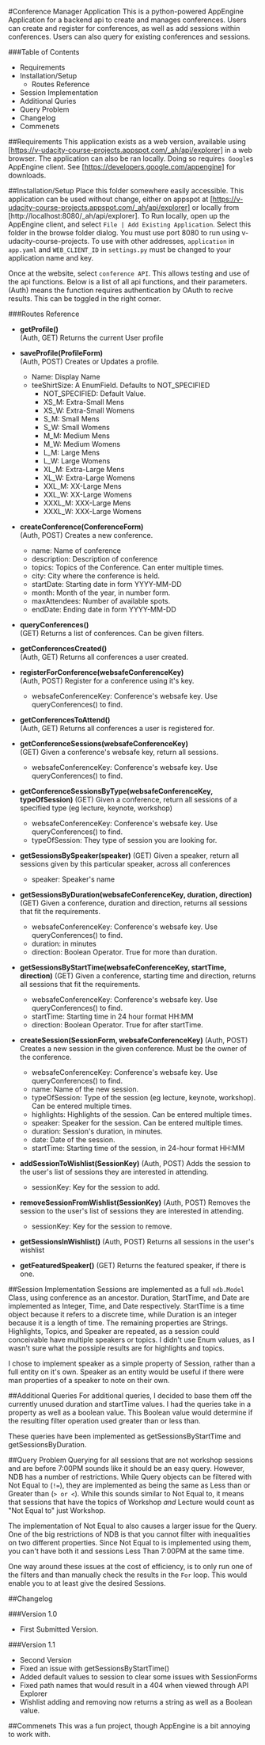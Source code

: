 #Conference Manager Application
This is a python-powered AppEngine Application for a backend api to create and manages conferences. Users can create and register for conferences, as well as add sessions within conferences. Users can also query for existing conferences and sessions.

###Table of Contents
- Requirements
- Installation/Setup
  - Routes Reference
- Session Implementation
- Additional Quries
- Query Problem
- Changelog
- Commenets

##Requirements
This application exists as a web version, available using [https://v-udacity-course-projects.appspot.com/_ah/api/explorer] in a web browser.
The application can also be ran locally. Doing so require`s Google`s AppEngine client. See [https://developers.google.com/appengine] for downloads.


##Installation/Setup
Place this folder somewhere easily accessible. This application can be used without change, either on appspot at  [https://v-udacity-course-projects.appspot.com/_ah/api/explorer] or locally from [http://localhost:8080/_ah/api/explorer]. To Run locally, open up the AppEngine client, and select `File | Add Existing Application`. Select this folder in the browse folder dialog. You must use port 8080 to run using v-udacity-course-projects. To use with other addresses, `application` in `app.yaml` and `WEB_CLIENT_ID` in `settings.py` must be changed to your application name and key.

Once at the website, select `conference API`. This allows testing and use of the api functions. Below is a list of all api functions, and their parameters. (Auth) means the function requires authentication by OAuth to recive results. This can be toggled in the right corner.

###Routes Reference
- **getProfile()**  
(Auth, GET) Returns the current User profile

- **saveProfile(ProfileForm)**  
(Auth, POST) Creates or Updates a profile.
  - Name: Display Name
  - teeShirtSize: A EnumField. Defaults to NOT_SPECIFIED
    - NOT_SPECIFIED: Default Value.
    - XS_M: Extra-Small Mens
    - XS_W: Extra-Small Womens
    - S_M: Small Mens
    - S_W: Small Womens
    - M_M: Medium Mens
    - M_W: Medium Womens
    - L_M: Large Mens
    - L_W: Large Womens
    - XL_M: Extra-Large Mens
    - XL_W: Extra-Large Womens
    - XXL_M: XX-Large Mens
    - XXL_W: XX-Large Womens
    - XXXL_M: XXX-Large Mens
    - XXXL_W: XXX-Large Womens


- **createConference(ConferenceForm)**  
(Auth, POST) Creates a new conference.
  - name: Name of conference
  - description: Description of conference
  - topics: Topics of the Conference. Can enter multiple times.
  - city: City where the conference is held.
  - startDate: Starting date in form YYYY-MM-DD
  - month: Month of the year, in number form.
  - maxAttendees: Number of available spots.
  - endDate: Ending date in form YYYY-MM-DD

- **queryConferences()**  
(GET) Returns a list of conferences. Can be given filters.

- **getConferencesCreated()**  
(Auth, GET) Returns all conferences a user created.

- **registerForConference(websafeConferenceKey)**  
(Auth, POST) Register for a conference using it's key.
  - websafeConferenceKey: Conference's websafe key. Use queryConferences() to find.

- **getConferencesToAttend()**  
(Auth, GET) Returns all conferences a user is registered for.

- **getConferenceSessions(websafeConferenceKey)**  
(GET) Given a conference's websafe key, return all sessions.
  - websafeConferenceKey: Conference's websafe key. Use queryConferences() to find.

- **getConferenceSessionsByType(websafeConferenceKey, typeOfSession)**
(GET) Given a conference, return all sessions of a specified type (eg lecture, keynote, workshop)
  - websafeConferenceKey: Conference's websafe key. Use queryConferences() to find.
  - typeOfSession: They type of session you are looking for.

- **getSessionsBySpeaker(speaker)**
(GET) Given a speaker, return all sessions given by this particular speaker, across all conferences
  - speaker: Speaker's name

- **getSessionsByDuration(websafeConferenceKey, duration, direction)**
(GET) Given a conference, duration and direction, returns all sessions that fit the requirements.
  - websafeConferenceKey: Conference's websafe key. Use queryConferences() to find.
  - duration: in minutes
  - direction: Boolean Operator. True for more than duration.

- **getSessionsByStartTime(websafeConferenceKey, startTime, direction)**
(GET) Given a conference, starting time and direction, returns all sessions that fit the requirements.
  - websafeConferenceKey: Conference's websafe key. Use queryConferences() to find.
  - startTime: Starting time in 24 hour format HH:MM
  - direction: Boolean Operator. True for after startTime.

- **createSession(SessionForm, websafeConferenceKey)**
(Auth, POST) Creates a new session in the given conference. Must be the owner of the conference.
  - websafeConferenceKey: Conference's websafe key. Use queryConferences() to find.
  - name: Name of the new session.
  - typeOfSession: Type of the session (eg lecture, keynote, workshop). Can be entered multiple times.
  - highlights: Highlights of the session. Can be entered multiple times.
  - speaker: Speaker for the session. Can be entered multiple times.
  - duration: Session's duration, in minutes.
  - date: Date of the session.
  - startTime: Starting time of the session, in 24-hour format HH:MM

- **addSessionToWishlist(SessionKey)**
(Auth, POST) Adds the session to the user's list of sessions they are interested in attending.
  - sessionKey: Key for the session to add.

- **removeSessionFromWishlist(SessionKey)**
(Auth, POST) Removes the session to the user's list of sessions they are interested in attending.
  - sessionKey: Key for the session to remove.

- **getSessionsInWishlist()**
(Auth, POST) Returns all sessions in the user's wishlist

- **getFeaturedSpeaker()**
(GET) Returns the featured speaker, if there is one.

##Session Implementation
Sessions are implemented as a full `ndb.Model` Class, using conference as an ancestor. Duration, StartTime, and Date are implemented as Integer, Time, and Date respectively. StartTime is a time object because it refers to a discrete time, while Duration is an integer because it is a length of time. The remaining properties are Strings. Highlights, Topics, and Speaker are repeated, as a session could conceivable have multiple speakers or topics. I didn't use Enum values, as I wasn't sure what the possiple results are for highlights and topics.

I chose to implement speaker as a simple property of Session, rather than a full entity on it's own. Speaker as an entity would be useful if there were man properties of a speaker to note on their own.

##Additional Queries
For additional queries, I decided to base them off the currently unused duration and startTime values. I had the queries take in a property as well as a boolean value. This Boolean value would determine if the resulting filter operation used greater than or less than.

These queries have been implemented as getSessionsByStartTime and getSessionsByDuration.

##Query Problem
Querying for all sessions that are not workshop sessions and are before 7:00PM sounds like it should be an easy query. However, NDB has a number of restrictions. While Query objects can be filtered with Not Equal to (`!=`), they are implemented as being the same as Less than or Greater than (`> or <`). While this sounds similar to Not Equal to, it means that sessions that have the topics of Workshop *and* Lecture would count as "Not Equal to" just Workshop.

The implementation of Not Equal to also causes a larger issue for the Query. One of the big restrictions of NDB is that you cannot filter with inequalities on two different properties. Since Not Equal to is implemented using them, you can't have both it and sessions Less Than 7:00PM at the same time.

One way around these issues at the cost of efficiency, is to only run one of the filters and than manually check the results in the `For` loop. This would enable you to at least give the desired Sessions.

##Changelog

###Version 1.0
- First Submitted Version.

###Version 1.1
- Second Version
- Fixed an issue with getSessionsByStartTime()
- Added default values to session to clear some issues with SessionForms
- Fixed path names that would result in a 404 when viewed through API Explorer
- Wishlist adding and removing now returns a string as well as a Boolean value.

##Commenets
This was a fun project, though AppEngine is a bit annoying to work with.